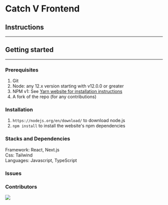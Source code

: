 # Catch V Frontend

## Instructions
<hr/>

## Getting started
<hr/>

### Prerequisites

1. Git
1. Node: any 12.x version starting with v12.0.0 or greater
1. NPM v1: See [Yarn website for installation instructions](https://yarnpkg.com/lang/en/docs/install/)
1. A fork of the repo (for any contributions)

### Installation

1. `https://nodejs.org/en/download/` to download node.js
1. `npm install` to install the website's npm dependencies


### Stacks and Dependencies
Framework: React, Next.js
<br/>
Css: Tailwind
<br/>
Languages: Javascript, TypeScript

### Issues

### Contributors


<a href = "https://github.com/Tanu-N-Prabhu/Python/graphs/contributors">
  <img src = "https://contrib.rocks/image?repo=gangfunction/catchvfrontnext"/>
</a>

